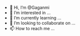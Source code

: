 - 👋 Hi, I’m @Gaganmi
- 👀 I’m interested in ...
- 🌱 I’m currently learning ...
- 💞️ I’m looking to collaborate on ...
- 📫 How to reach me ...

<!---
Gaganmi/Gaganmi is a ✨ special ✨ repository because its `README.md` (this file) appears on your GitHub profile.
You can click the Preview link to take a look at your changes.
--->
